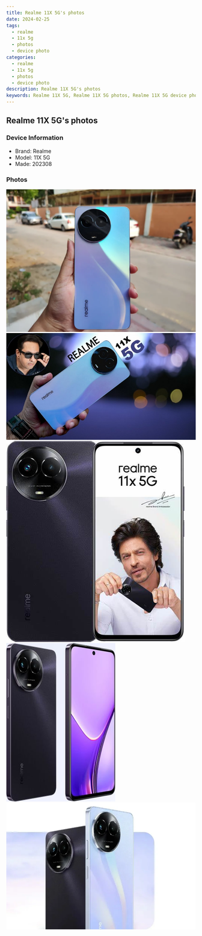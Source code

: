 ```yaml
---
title: Realme 11X 5G's photos
date: 2024-02-25
tags: 
  - realme
  - 11x 5g
  - photos
  - device photo
categories: 
  - realme
  - 11x 5g
  - photos
  - device photo
description: Realme 11X 5G's photos
keywords: Realme 11X 5G, Realme 11X 5G photos, Realme 11X 5G device photo
---
```


## Realme 11X 5G's photos

### Device Information

- Brand: Realme
- Model: 11X 5G
- Made: 202308

### Photos

![/images/best-assets/devices/realme/realme-11x-5g/1.jpg](/images/best-assets/devices/realme/realme-11x-5g/1.jpg)
![/images/best-assets/devices/realme/realme-11x-5g/2.jpg](/images/best-assets/devices/realme/realme-11x-5g/2.jpg)
![/images/best-assets/devices/realme/realme-11x-5g/3.jpg](/images/best-assets/devices/realme/realme-11x-5g/3.jpg)
![/images/best-assets/devices/realme/realme-11x-5g/4.jpg](/images/best-assets/devices/realme/realme-11x-5g/4.jpg)
![/images/best-assets/devices/realme/realme-11x-5g/5.jpg](/images/best-assets/devices/realme/realme-11x-5g/5.jpg)
